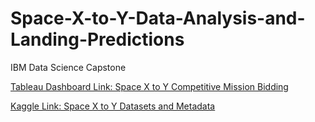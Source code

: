 # Space-X-to-Y-Data-Analysis-and-Landing-Predictions
IBM Data Science Capstone

[Tableau Dashboard Link: Space X to Y Competitive Mission Bidding](https://public.tableau.com/app/profile/britta.smith/viz/SpaceXDashboard_16743477717270/Dashboard1)

[Kaggle Link: Space X to Y Datasets and Metadata](https://www.kaggle.com/datasets/brittasmith/spacextoy-dataanalysis-launchprediction?datasetId=2771076&sortBy=dateRun&tab=profile&select=spacex_financials.csv&sort=published)
